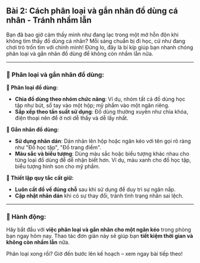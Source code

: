 ## Bài 2: Cách phân loại và gắn nhãn đồ dùng cá nhân - Tránh nhầm lẫn  

Bạn đã bao giờ cảm thấy mình như đang lạc trong một mớ hỗn độn khi không tìm thấy đồ dùng cá nhân? Mỗi sáng chuẩn bị đi học, cứ như đang chơi trò trốn tìm với chính mình! Đừng lo, đây là bí kíp giúp bạn nhanh chóng phân loại và gắn nhãn đồ dùng để không còn nhầm lẫn nữa.

---

### 📌 Phân loại và gắn nhãn đồ dùng:

**🔹 Phân loại đồ dùng:**
- **Chia đồ dùng theo nhóm chức năng**: Ví dụ, nhóm tất cả đồ dùng học tập như bút, sổ tay vào một hộp; mỹ phẩm vào một ngăn riêng.
- **Sắp xếp theo tần suất sử dụng**: Đồ dùng thường xuyên như chìa khóa, điện thoại nên để ở nơi dễ thấy và dễ lấy nhất.

**🔹 Gắn nhãn đồ dùng:**
- **Sử dụng nhãn dán**: Dán nhãn lên hộp hoặc ngăn kéo với tên gọi rõ ràng như "Đồ học tập", "Đồ trang điểm".
- **Màu sắc và biểu tượng**: Dùng màu sắc hoặc biểu tượng khác nhau cho từng loại đồ dùng để dễ nhận biết hơn. Ví dụ, màu xanh cho đồ học tập, biểu tượng hình son cho mỹ phẩm.

**🔹 Thiết lập quy tắc cất giữ:**
- **Luôn cất đồ về đúng chỗ** sau khi sử dụng để duy trì sự ngăn nắp.
- **Cập nhật nhãn dán** khi có sự thay đổi, tránh tình trạng nhãn sai lệch.

---

### 🚀 Hành động:

Hãy bắt đầu với **việc phân loại và gắn nhãn cho một ngăn kéo** trong phòng bạn ngay hôm nay. Thao tác đơn giản này sẽ giúp bạn **tiết kiệm thời gian và không còn nhầm lẫn** nữa.

Phân loại xong rồi? Giờ đến bước lên kế hoạch – xem ngay bài tiếp theo!